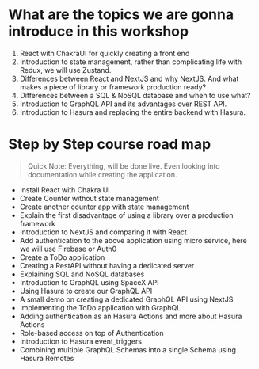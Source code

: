 # What are the topics we are gonna introduce in this workshop

1. React with ChakraUI for quickly creating a front end
2. Introduction to state management, rather than complicating life with Redux, we will use Zustand.
3. Differences between React and NextJS and why NextJS. And what makes a piece of library or framework production ready?
4. Differences between a SQL & NoSQL database and when to use what?
5. Introduction to GraphQL API and its advantages over REST API.
6. Introduction to Hasura and replacing the entire backend with Hasura.

# Step by Step course road map

> Quick Note: Everything, will be done live. Even looking into documentation while creating the application.

- Install React with Chakra UI
- Create Counter without state management
- Create another counter app with state management
- Explain the first disadvantage of using a library over a production framework
- Introduction to NextJS and comparing it with React
- Add authentication to the above application using micro service, here we will use Firebase or Auth0
- Create a ToDo application
- Creating a RestAPI without having a dedicated server
- Explaining SQL and NoSQL databases
- Introduction to GraphQL using SpaceX API
- Using Hasura to create our GraphQL API
- A small demo on creating a dedicated GraphQL API using NextJS
- Implementing the ToDo application with GraphQL
- Adding authentication as an Hasura Actions and more about Hasura Actions
- Role-based access on top of Authentication
- Introduction to Hasura event_triggers
- Combining multiple GraphQL Schemas into a single Schema using Hasura Remotes
